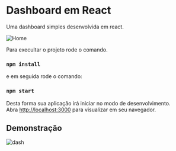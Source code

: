
# Dashboard em React

Uma dashboard simples desenvolvida em react. 

![Home](https://user-images.githubusercontent.com/29128449/210401411-a180ae4d-7c0f-42bf-b507-1d06485b23fb.png)

Para execultar o projeto rode o comando. 

### `npm install`

e em seguida rode o comando: 

### `npm start`

Desta forma sua aplicação irá iniciar no modo de desenvolvimento. \
Abra [http://localhost:3000](http://localhost:3000) para visualizar em seu navegador. 


## Demonstração

![dash](https://user-images.githubusercontent.com/29128449/210401378-864e0fe5-d571-47d8-82f7-adb51e9ac9f9.gif)
